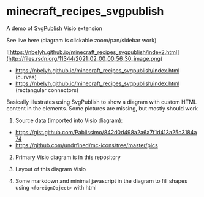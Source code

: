 # minecraft_recipes_svgpublish

A demo of [SvgPublish](https://unmanagedvisio.com/products/svg-publish/) Visio extension

See live here (diagram is clickable zoom/pan/sidebar work)

![https://nbelyh.github.io/minecraft_recipes_svgpublish/index2.html](http://files.rsdn.org/11344/2021_02_00_00_56_30_image.png)

- https://nbelyh.github.io/minecraft_recipes_svgpublish/index.html (curves)
- https://nbelyh.github.io/minecraft_recipes_svgpublish/index.html (rectangular connectors)

Basically illustrates using SvgPublish to show a diagram with custom HTML content in the elements. 
Some pictures are missing, but mostly should work

1. Source data (imported into Visio diagram):

- https://gist.github.com/Pablissimo/842d0d498a2a6a7f1d413a25c3184a74
- https://github.com/undrfined/mc-icons/tree/master/pics

2. Primary Visio diagram is in this repository

3. Layout of this diagram Visio

4. Some markdown and minimal javascript in the diagram to fill shapes using `<foreignObject>` with html
